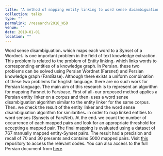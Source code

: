 ```yaml
---
title: "A method of mapping entity linking to word sense disambiguation"
collection: talks
type: ""
permalink: /research/2018_WSD
venue: ""
date: 2018-01-01
location: ""
---
```


Word sense disambiguation، which maps each word to a Synset of a Wordnet، is one important problem in the field of text knowledge extraction. This problem is related to the problem of Entity linking، which links words to corresponding entities of a knowledge graph. In Persian، these two problems can be solved using Persian Wordnet (Farsnet) and Persian knowledge graph (FarsBase). Although there exists a uniform combination of these two problems for English language، there are no such work for Persian language. The main aim of this research is to represent an algorithm for mapping Farsnet to Farsbase. First of all، our proposed method applies a Persian entity linker on a corpus and then، uses a word sense disambiguation algorithm similar to the entity linker for the same corpus. Then، we check the result of the entity linker and the word sense disambiguation algorithm for similarities، in order to map linked entities to word senses (Synsets of FarsNet). At the end، we count the number of occurrence of each mapped pairs and look for an appropriate threshold for accepting a mapped pair. The final mapping is evaluated using a dataset of 767 manually mapped entity-Synset pairs. The result had a precision and recall of 70 and 30 presents and contains 5000 mapped pairs. Visit [this](https://) repository to access the relevant codes. You can also access to the full Persian document from [here](https://banafshehkarimian.github.io/files/bsthesis.pdf).